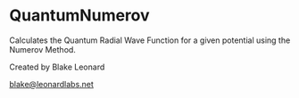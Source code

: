 # QuantumNumerov

Calculates the Quantum Radial Wave Function for a given potential using the Numerov Method.


Created by Blake Leonard

blake@leonardlabs.net